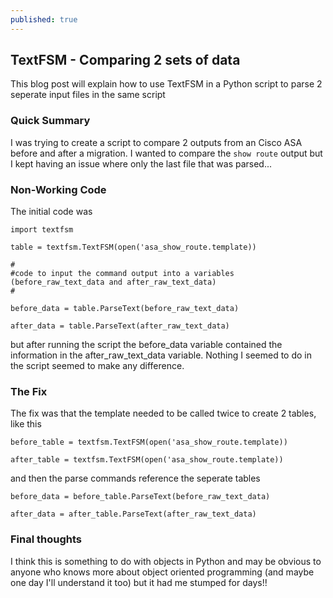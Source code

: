 ```yaml
---
published: true
---
```


## TextFSM - Comparing 2 sets of data

This blog post will explain how to use TextFSM in a Python script to parse 2 seperate input files in the same script

### Quick Summary

I was trying to create a script to compare 2 outputs from an Cisco ASA before and after a migration. I wanted to compare the `show route` output but I kept having an issue where only the last file that was parsed...

### Non-Working Code

The initial code was

```
import textfsm

table = textfsm.TextFSM(open('asa_show_route.template))

#
#code to input the command output into a variables (before_raw_text_data and after_raw_text_data)
#

before_data = table.ParseText(before_raw_text_data)

after_data = table.ParseText(after_raw_text_data)

```

but after running the script the before_data variable contained the information in the after_raw_text_data variable. Nothing I seemed to do in the script seemed to make any difference.

### The Fix

The fix was that the template needed to be called twice to create 2 tables, like this

```
before_table = textfsm.TextFSM(open('asa_show_route.template))

after_table = textfsm.TextFSM(open('asa_show_route.template))
```

and then the parse commands reference the seperate tables

```
before_data = before_table.ParseText(before_raw_text_data)

after_data = after_table.ParseText(after_raw_text_data)

```

### Final thoughts

I think this is something to do with objects in Python and may be obvious to anyone who knows more about object oriented programming (and maybe one day I'll understand it too) but it had me stumped for days!!